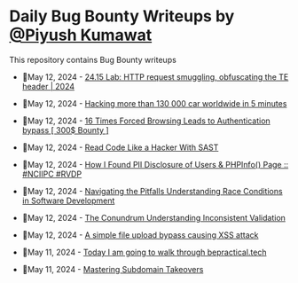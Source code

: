 # Daily Bug Bounty Writeups by [@Piyush Kumawat](https://twitter.com/piyush_supiy) 
This repository contains Bug Bounty writeups

<!-- BLOG-POST-LIST:START -->
 - 💯May 12, 2024 - [24.15 Lab: HTTP request smuggling, obfuscating the TE header | 2024](https://cyberw1ng.medium.com/24-15-lab-http-request-smuggling-obfuscating-the-te-header-2024-efdbc0698848?source=rss------bug_bounty-5) 

 - 💯May 12, 2024 - [Hacking more than 130 000 car worldwide in 5 minutes](https://ahmadmansourr.medium.com/hacking-more-than-130-000-car-worldwide-in-5-minutes-766e76003c67?source=rss------bug_bounty-5) 

 - 💯May 12, 2024 - [16 Times Forced Browsing Leads to Authentication bypass [ 300$ Bounty ]](https://medium.com/@jav333d/16-times-forced-browsing-leads-to-authentication-bypass-300-bounty-efc8bd52d310?source=rss------bug_bounty-5) 

 - 💯May 12, 2024 - [Read Code Like a Hacker With SAST](https://medium.com/@matejsmycka/read-code-like-a-hacker-with-sast-28dab6506e45?source=rss------bug_bounty-5) 

 - 💯May 12, 2024 - [How I Found PII Disclosure of Users &amp; PHPInfo&lpar;&rpar; Page ::  #NCIIPC #RVDP](https://medium.com/@p.ra.dee.p_0xx01/how-i-found-pii-disclosure-of-users-phpinfo-page-nciipc-rvdp-58bec4ba27da?source=rss------bug_bounty-5) 

 - 💯May 12, 2024 - [Navigating the Pitfalls Understanding Race Conditions in Software Development](https://medium.com/@Land2Cyber/navigating-the-pitfalls-understanding-race-conditions-in-software-development-b44dfdf63db5?source=rss------bug_bounty-5) 

 - 💯May 12, 2024 - [The Conundrum Understanding Inconsistent Validation](https://medium.com/@Land2Cyber/the-conundrum-understanding-inconsistent-validation-5e6e33ed74c2?source=rss------bug_bounty-5) 

 - 💯May 12, 2024 - [A simple file upload bypass causing XSS attack](https://medium.com/@xiaodongsec/a-simple-file-upload-bypass-causing-xss-attack-6cbbb4c42070?source=rss------bug_bounty-5) 

 - 💯May 11, 2024 - [Today I am going to walk through bepractical.tech](https://medium.com/@ross.jubert/today-i-am-going-to-walk-through-bepractical-tech-c15e1df8aa06?source=rss------bug_bounty-5) 

 - 💯May 11, 2024 - [Mastering Subdomain Takeovers](https://tanishqshahsays.medium.com/mastering-subdomain-takeovers-c9a531fe5d3b?source=rss------bug_bounty-5) 
<!-- BLOG-POST-LIST:END -->
